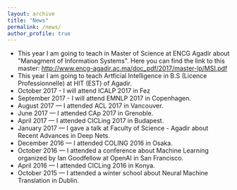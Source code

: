 ```yaml
---
layout: archive
title: "News"
permalink: /news/
author_profile: true
---
```

* This year I am going to teach in Master of Science at ENCG Agadir about "Managment of Information Systems". Here you can find the link to this master: http://www.encg-agadir.ac.ma/doc_pdf/2017/master-lp/MSI.pdf
* This year I am going to teach Artficial Intelligence in B.S (Licence Professionnelle) at HIT (EST) of Agadir.
* October 2017 - I will attend ICALP 2017 in Fez
* September 2017 - I will attend EMNLP 2017 in Copenhagen.
* August 2017 — I attended ACL 2017 in Vancouver. 
* June 2017 — I attended CAp 2017 in Grenoble. 
* April 2017 — I attended CICLing 2017 in Budapest.
* January 2017 — I gave a talk at Faculty of Science - Agadir about Recent Advances in Deep Nets.
* December 2016 — I attended COLING 2016 in Osaka. 
* October 2016 — I attended a conference about Machine Learning organized by Ian Goodfellow at OpenAI in San Francisco.
* April 2016 — I attended CICLing 2016 in Konya.
* October 2015 — I attended a winter school about Neural Machine Translation in Dublin.



